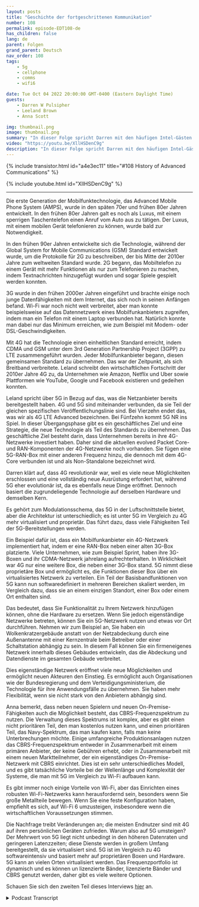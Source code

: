 ```yaml
---
layout: posts
title: "Geschichte der fortgeschrittenen Kommunikation"
number: 108
permalink: episode-EDT108-de
has_children: false
lang: de
parent: Folgen
grand_parent: Deutsch
nav_order: 108
tags:
    - 5g
    - cellphone
    - comms
    - wifi6

date: Tue Oct 04 2022 20:00:00 GMT-0400 (Eastern Daylight Time)
guests:
    - Darren W Pulsipher
    - Leeland Brown
    - Anna Scott

img: thumbnail.png
image: thumbnail.png
summary: "In dieser Folge spricht Darren mit den häufigen Intel-Gästen Leland Brown, Principal Engineer und Technischer Direktor für fortschrittliche Kommunikation, und Dr. Anna Scott, Chef-Architektin für den öffentlichen Sektor, über die Geschichte der fortgeschrittenen Kommunikation."
video: "https://youtu.be/XllHSDenC9g"
description: "In dieser Folge spricht Darren mit den häufigen Intel-Gästen Leland Brown, Principal Engineer und Technischer Direktor für fortschrittliche Kommunikation, und Dr. Anna Scott, Chef-Architektin für den öffentlichen Sektor, über die Geschichte der fortgeschrittenen Kommunikation."
---
```


<div>
{% include transistor.html id="a4e3ec11" title="#108 History of Advanced Communications" %}

{% include youtube.html id="XllHSDenC9g" %}
</div>

---

Die erste Generation der Mobilfunktechnologie, das Advanced Mobile Phone System (AMPS), wurde in den späten 70er und frühen 80er Jahren entwickelt. In den frühen 80er Jahren galt es noch als Luxus, mit einem sperrigen Taschentelefon einen Anruf vom Auto aus zu tätigen. Der Luxus, mit einem mobilen Gerät telefonieren zu können, wurde bald zur Notwendigkeit.

In den frühen 90er Jahren entwickelte sich die Technologie, während der Global System for Mobile Communications (GSM) Standard entwickelt wurde, um die Protokolle für 2G zu beschreiben, der bis Mitte der 2010er Jahre zum weltweiten Standard wurde. 2G begann, das Mobiltelefon zu einem Gerät mit mehr Funktionen als nur zum Telefonieren zu machen, indem Textnachrichten hinzugefügt wurden und sogar Spiele gespielt werden konnten.

3G wurde in den frühen 2000er Jahren eingeführt und brachte einige noch junge Datenfähigkeiten mit dem Internet, das sich noch in seinen Anfängen befand. Wi-Fi war noch nicht weit verbreitet, aber man konnte beispielsweise auf das Datennetzwerk eines Mobilfunkanbieters zugreifen, indem man ein Telefon mit einem Laptop verbunden hat. Natürlich konnte man dabei nur das Minimum erreichen, wie zum Beispiel mit Modem- oder DSL-Geschwindigkeiten.

Mit 4G hat die Technologie einen einheitlichen Standard erreicht, indem CDMA und GSM unter dem 3rd Generation Partnership Project (3GPP) zu LTE zusammengeführt wurden. Jeder Mobilfunkanbieter begann, diesen gemeinsamen Standard zu übernehmen. Das war der Zeitpunkt, als sich Breitband verbreitete. Leland schreibt den wirtschaftlichen Fortschritt der 2010er Jahre 4G zu, da Unternehmen wie Amazon, Netflix und Uber sowie Plattformen wie YouTube, Google und Facebook existieren und gedeihen konnten.

Leland spricht über 5G in Bezug auf das, was die Netzanbieter bereits bereitgestellt haben. 4G und 5G sind miteinander verbunden, da sie Teil der gleichen spezifischen Veröffentlichungslinie sind. Bei Vierzehn endet das, was wir als 4G LTE Advanced bezeichnen. Bei Fünfzehn kommt 5G NR ins Spiel. In dieser Übergangsphase gibt es ein geschäftliches Ziel und eine Strategie, die neue Technologie als Teil des Standards zu übernehmen. Das geschäftliche Ziel besteht darin, dass Unternehmen bereits in ihre 4G-Netzwerke investiert haben. Daher sind die aktuellen evolved Packet Core- und RAN-Komponenten der 4G-Netzwerke noch vorhanden. Sie fügen eine 5G-RAN-Box mit einer anderen Frequenz hinzu, die dennoch mit dem 4G-Core verbunden ist und als Non-Standalone bezeichnet wird.

Darren klärt auf, dass 4G revolutionär war, weil es viele neue Möglichkeiten erschlossen und eine vollständig neue Ausrüstung erfordert hat, während 5G eher evolutionär ist, da es ebenfalls neue Dinge eröffnet. Dennoch basiert die zugrundeliegende Technologie auf derselben Hardware und demselben Kern.

Es gehört zum Modulationsschema, das 5G in der Luftschnittstelle bietet, aber die Architektur ist unterschiedlich; es ist unter 5G im Vergleich zu 4G mehr virtualisiert und proprietär. Das führt dazu, dass viele Fähigkeiten Teil der 5G-Bereitstellungen werden.

Ein Beispiel dafür ist, dass ein Mobilfunkanbieter ein 4G-Netzwerk implementiert hat, indem er eine RAN-Box neben einer alten 3G-Box platzierte. Viele Unternehmen, wie zum Beispiel Sprint, haben ihre 3G-Boxen und ihr CDMA-Netzwerk jahrelang aufrechterhalten. In Wirklichkeit war 4G nur eine weitere Box, die neben einer 3G-Box stand. 5G nimmt diese proprietäre Box und ermöglicht es, die Funktionen dieser Box über ein virtualisiertes Netzwerk zu verteilen. Ein Teil der Basisbandfunktionen von 5G kann nun softwaredefiniert in mehreren Bereichen skaliert werden, im Vergleich dazu, dass sie an einem einzigen Standort, einer Box oder einem Ort enthalten sind.

Das bedeutet, dass Sie Funktionalität zu Ihrem Netzwerk hinzufügen können, ohne die Hardware zu ersetzen. Wenn Sie jedoch eigenständige Netzwerke betreten, können Sie ein 5G-Netzwerk nutzen und etwas vor Ort durchführen. Nehmen wir zum Beispiel an, Sie haben ein Wolkenkratzergebäude anstatt von der Netzabdeckung durch eine Außenantenne mit einer Kernzentrale beim Betreiber oder einer Schaltstation abhängig zu sein. In diesem Fall können Sie ein firmeneigenes Netzwerk innerhalb dieses Gebäudes entwickeln, das die Abdeckung und Datendienste im gesamten Gebäude verbreitet.

Dies eigenständige Netzwerk eröffnet viele neue Möglichkeiten und ermöglicht neuen Akteuren den Einstieg. Es ermöglicht auch Organisationen wie der Bundesregierung und dem Verteidigungsministerium, die Technologie für ihre Anwendungsfälle zu übernehmen. Sie haben mehr Flexibilität, wenn sie nicht stark von den Anbietern abhängig sind.

Anna bemerkt, dass neben neuen Spielern und neuen On-Premise-Fähigkeiten auch die Möglichkeit besteht, das CBRS-Frequenzspektrum zu nutzen. Die Verwaltung dieses Spektrums ist komplex, aber es gibt einen nicht prioritären Teil, den man kostenlos nutzen kann, und einen prioritären Teil, das Navy-Spektrum, das man kaufen kann, falls man keine Unterbrechungen möchte. Einige umfangreiche Produktionsanlagen nutzen das CBRS-Frequenzspektrum entweder in Zusammenarbeit mit einem primären Anbieter, der keine Gebühren erhebt, oder in Zusammenarbeit mit einem neuen Marktteilnehmer, der ein eigenständiges On-Premise-Netzwerk mit CBRS einrichtet. Dies ist ein sehr unterschiedliches Modell, und es gibt tatsächliche Vorteile bei der Wellenlänge und Komplexität der Systeme, die man mit 5G im Vergleich zu Wi-Fi aufbauen kann.

Es gibt immer noch einige Vorteile von Wi-Fi, aber das Einrichten eines robusten Wi-Fi-Netzwerks kann herausfordernd sein, besonders wenn Sie große Metallteile bewegen. Wenn Sie eine feste Konfiguration haben, empfiehlt es sich, auf Wi-Fi 6 umzusteigen, insbesondere wenn die wirtschaftlichen Voraussetzungen stimmen.

Die Nachfrage treibt Veränderungen an; die meisten Endnutzer sind mit 4G auf ihren persönlichen Geräten zufrieden. Warum also auf 5G umsteigen? Der Mehrwert von 5G liegt nicht unbedingt in den höheren Datenraten und geringeren Latenzzeiten; diese Dienste werden in großem Umfang bereitgestellt, da sie virtualisiert sind. 5G ist im Vergleich zu 4G softwareintensiv und basiert mehr auf proprietären Boxen und Hardware. 5G kann an vielen Orten virtualisiert werden. Das Frequenzportfolio ist dynamisch und es können un lizenzierte Bänder, lizenzierte Bänder und CBRS genutzt werden, daher gibt es viele weitere Optionen.

Schauen Sie sich den zweiten Teil dieses Interviews [hier](episode-EDT109) an.



<details>
<summary> Podcast Transcript </summary>

<p></p>

</details>
